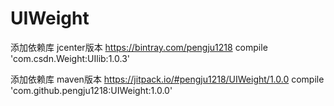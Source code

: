 # UIWeight

添加依赖库 jcenter版本   https://bintray.com/pengju1218
compile 'com.csdn.Weight:UIlib:1.0.3'


添加依赖库 maven版本     https://jitpack.io/#pengju1218/UIWeight/1.0.0
compile 'com.github.pengju1218:UIWeight:1.0.0'
